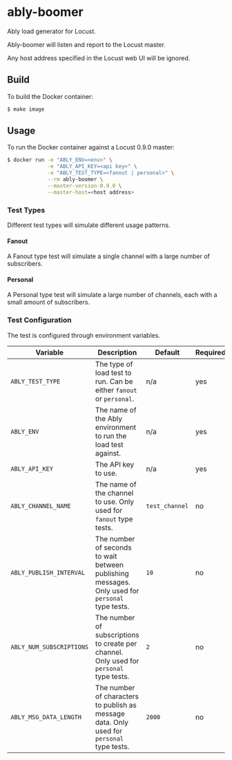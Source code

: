 # ably-boomer

Ably load generator for Locust.

Ably-boomer will listen and report to the Locust master.

Any host address specified in the Locust web UI will be ignored.

## Build

To build the Docker container:

```bash
$ make image
```

## Usage

To run the Docker container against a Locust 0.9.0 master:

```bash
$ docker run -e "ABLY_ENV=<env>" \
             -e "ABLY_API_KEY=<api key>" \
             -e "ABLY_TEST_TYPE=<fanout | personal>" \
             --rm ably-boomer \
             --master-version-0.9.0 \
             --master-host=<host address>
```

### Test Types

Different test types will simulate different usage patterns.

#### Fanout

A Fanout type test will simulate a single channel with a large number of subscribers.

#### Personal

A Personal type test will simulate a large number of channels, each with a small amount of subscribers.

### Test Configuration

The test is configured through environment variables.

Variable | Description | Default | Required
--- | --- | --- | ---
`ABLY_TEST_TYPE` | The type of load test to run. Can be either `fanout` or `personal`. | n/a | yes
`ABLY_ENV` | The name of the Ably environment to run the load test against. | n/a | yes
`ABLY_API_KEY` | The API key to use. | n/a | yes
`ABLY_CHANNEL_NAME` | The name of the channel to use. Only used for `fanout` type tests. | `test_channel` | no
`ABLY_PUBLISH_INTERVAL` | The number of seconds to wait between publishing messages. Only used for `personal` type tests. | `10` | no
`ABLY_NUM_SUBSCRIPTIONS` | The number of subscriptions to create per channel. Only used for `personal` type tests. | `2` | no
`ABLY_MSG_DATA_LENGTH` | The number of characters to publish as message data. Only used for `personal` type tests. | `2000` | no
